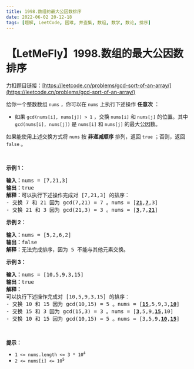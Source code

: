 ```yaml
---
title: 1998.数组的最大公因数排序
date: 2022-06-02 20-12-18
tags: [题解, LeetCode, 困难, 并查集, 数组, 数学, 数论, 排序]
---
```


# 【LetMeFly】1998.数组的最大公因数排序

力扣题目链接：[https://leetcode.cn/problems/gcd-sort-of-an-array/](https://leetcode.cn/problems/gcd-sort-of-an-array/)

<p>给你一个整数数组 <code>nums</code> ，你可以在 <code>nums</code> 上执行下述操作 <strong>任意次</strong> ：</p>

<ul>
	<li>如果 <code>gcd(nums[i], nums[j]) &gt; 1</code> ，交换 <code>nums[i]</code> 和 <code>nums[j]</code> 的位置。其中 <code>gcd(nums[i], nums[j])</code> 是&nbsp;<code>nums[i]</code> 和 <code>nums[j]</code> 的最大公因数。</li>
</ul>

<p>如果能使用上述交换方式将 <code>nums</code> 按 <strong>非递减顺序</strong> 排列，返回 <code>true</code> ；否则，返回 <code>false</code> 。</p>

<p>&nbsp;</p>

<p><strong>示例 1：</strong></p>

<pre>
<strong>输入：</strong>nums = [7,21,3]
<strong>输出：</strong>true
<strong>解释：</strong>可以执行下述操作完成对 [7,21,3] 的排序：
- 交换 7 和 21 因为 gcd(7,21) = 7 。nums = [<u><strong>21</strong></u>,<u><strong>7</strong></u>,3]
- 交换 21 和 3 因为 gcd(21,3) = 3 。nums = [<u><strong>3</strong></u>,7,<u><strong>21</strong></u>]
</pre>

<p><strong>示例 2：</strong></p>

<pre>
<strong>输入：</strong>nums = [5,2,6,2]
<strong>输出：</strong>false
<strong>解释：</strong>无法完成排序，因为 5 不能与其他元素交换。
</pre>

<p><strong>示例 3：</strong></p>

<pre>
<strong>输入：</strong>nums = [10,5,9,3,15]
<strong>输出：</strong>true
<strong>解释：</strong>
可以执行下述操作完成对 [10,5,9,3,15] 的排序：
- 交换 10 和 15 因为 gcd(10,15) = 5 。nums = [<u><strong>15</strong></u>,5,9,3,<u><strong>10</strong></u>]
- 交换 15 和 3 因为 gcd(15,3) = 3 。nums = [<u><strong>3</strong></u>,5,9,<u><strong>15</strong></u>,10]
- 交换 10 和 15 因为 gcd(10,15) = 5 。nums = [3,5,9,<u><strong>10</strong></u>,<u><strong>15</strong></u>]
</pre>

<p>&nbsp;</p>

<p><strong>提示：</strong></p>

<ul>
	<li><code>1 &lt;= nums.length &lt;= 3 * 10<sup>4</sup></code></li>
	<li><code>2 &lt;= nums[i] &lt;= 10<sup>5</sup></code></li>
</ul>


    